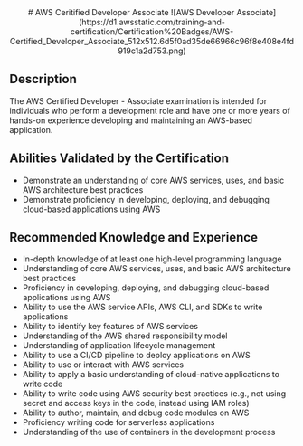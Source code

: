 
<center> # AWS Ceritified Developer Associate
![AWS Developer Associate](https://d1.awsstatic.com/training-and-certification/Certification%20Badges/AWS-Certified_Developer_Associate_512x512.6d5f0ad35de66966c96f8e408e4fd919c1a2d753.png)

</center>

## Description
The AWS Certified Developer - Associate examination is intended for individuals who perform a development role and have one or more years of hands-on experience developing and maintaining an AWS-based application.

## Abilities Validated by the Certification
- Demonstrate an understanding of core AWS services, uses, and basic AWS architecture best practices
- Demonstrate proficiency in developing, deploying, and debugging cloud-based applications using AWS

## Recommended Knowledge and Experience
- In-depth knowledge of at least one high-level programming language
- Understanding of core AWS services, uses, and basic AWS architecture best practices
- Proficiency in developing, deploying, and debugging cloud-based applications using AWS
- Ability to use the AWS service APIs, AWS CLI, and SDKs to write applications
- Ability to identify key features of AWS services
- Understanding of the AWS shared responsibility model
- Understanding of application lifecycle management
- Ability to use a CI/CD pipeline to deploy applications on AWS
- Ability to use or interact with AWS services
- Ability to apply a basic understanding of cloud-native applications to write code
- Ability to write code using AWS security best practices (e.g., not using secret and access keys in the code, instead using IAM roles)
- Ability to author, maintain, and debug code modules on AWS
- Proficiency writing code for serverless applications
- Understanding of the use of containers in the development process
